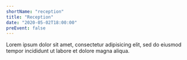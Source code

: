 ```yaml
---
shortName: "reception"
title: "Reception"
date: "2020-05-02T18:00:00"
preEvent: false
---
```


Lorem ipsum dolor sit amet, consectetur adipisicing elit, sed do eiusmod
tempor incididunt ut labore et dolore magna aliqua.
